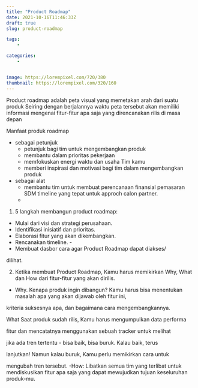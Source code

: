 ```yaml
---
title: "Product Roadmap"
date: 2021-10-16T11:46:33Z
draft: true
slug: product-roadmap

tags:
    - 

categories:
    - 


image: https://lorempixel.com/720/380
thumbnail: https://lorempixel.com/320/160
---
```


Product roadmap adalah peta visual yang memetakan arah dari suatu produk Seiring dengan berjalannya waktu peta tersebut akan memiliki informasi mengenai fitur-fitur apa saja yang direncanakan rilis di masa depan 

Manfaat produk roadmap 
- sebagai petunjuk 
    - petunjuk bagi tim untuk mengembangkan produk 
    - membantu dalam prioritas pekerjaan
    -  memfokuskan energi waktu dan usaha Tim kamu 
    -  memberi inspirasi dan motivasi bagi tim dalam mengembangkan produk 
- sebagai alat 
     - membantu tim untuk membuat perencanaan finansial pemasaran SDM timeline yang tepat untuk approch calon partner.
     - 
1. 5 langkah membangun product roadmap:

- Mulai dari visi dan strategi perusahaan. 
- Identifikasi inisiatif dan prioritas.
- Elaborasi fitur yang akan dikembangkan. 
-  Rencanakan timeline. -
-  Membuat dasbor cara agar Product Roadmap dapat diakses/

dilihat.

2. Ketika membuat Product Roadmap, Kamu harus memikirkan Why, What dan How dari fitur-fitur yang akan dirilis.

- Why. Kenapa produk ingin dibangun? Kamu harus bisa menentukan masalah apa yang akan dijawab oleh fitur ini,

kriteria suksesnya apa, dan bagaimana cara mengembangkannya.

What Saat produk sudah rilis, Kamu harus mengumpulkan data performa

fitur dan mencatatnya menggunakan sebuah tracker untuk melihat

jika ada tren tertentu - bisa baik, bisa buruk. Kalau baik, terus

lanjutkan! Namun kalau buruk, Kamu perlu memikirkan cara untuk

mengubah tren tersebut. -How: Libatkan semua tim yang terlibat untuk mendiskusikan fitur apa saja yang dapat mewujudkan tujuan keseluruhan produk-mu.

